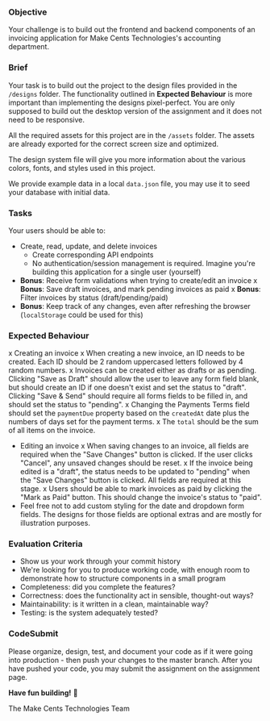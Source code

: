 ### Objective

Your challenge is to build out the frontend and backend components of an invoicing application for Make Cents Technologies's accounting department.

### Brief

Your task is to build out the project to the design files provided in the `/designs` folder. The functionality outlined in **Expected Behaviour** is more important than implementing the designs pixel-perfect. You are only supposed to build out the desktop version of the assignment and it does not need to be responsive.

All the required assets for this project are in the `/assets` folder. The assets are already exported for the correct screen size and optimized.

The design system file will give you more information about the various colors, fonts, and styles used in this project.

We provide example data in a local `data.json` file, you may use it to seed your database with initial data.

### Tasks

Your users should be able to:

- Create, read, update, and delete invoices
  - Create corresponding API endpoints
  - No authentication/session management is required. Imagine you're building this application for a single user (yourself)
- **Bonus**: Receive form validations when trying to create/edit an invoice
x **Bonus**: Save draft invoices, and mark pending invoices as paid
x **Bonus**: Filter invoices by status (draft/pending/paid)
- **Bonus**: Keep track of any changes, even after refreshing the browser (`localStorage` could be used for this)

### Expected Behaviour

x Creating an invoice
  x When creating a new invoice, an ID needs to be created. Each ID should be 2 random uppercased letters followed by 4 random numbers.
  x Invoices can be created either as drafts or as pending. Clicking "Save as Draft" should allow the user to leave any form field blank, but should create an ID if one doesn't exist and set the status to "draft". Clicking "Save & Send" should require all forms fields to be filled in, and should set the status to "pending".
  x Changing the Payments Terms field should set the `paymentDue` property based on the `createdAt` date plus the numbers of days set for the payment terms.
  x The `total` should be the sum of all items on the invoice.
- Editing an invoice
  x When saving changes to an invoice, all fields are required when the "Save Changes" button is clicked. If the user clicks "Cancel", any unsaved changes should be reset.
  x If the invoice being edited is a "draft", the status needs to be updated to "pending" when the "Save Changes" button is clicked. All fields are required at this stage.
x Users should be able to mark invoices as paid by clicking the "Mark as Paid" button. This should change the invoice's status to "paid".
- Feel free not to add custom styling for the date and dropdown form fields. The designs for those fields are optional extras and are mostly for illustration purposes.

### Evaluation Criteria

- Show us your work through your commit history
- We're looking for you to produce working code, with enough room to demonstrate how to structure components in a small program
- Completeness: did you complete the features?
- Correctness: does the functionality act in sensible, thought-out ways?
- Maintainability: is it written in a clean, maintainable way?
- Testing: is the system adequately tested?

### CodeSubmit

Please organize, design, test, and document your code as if it were going into production - then push your changes to the master branch. After you have pushed your code, you may submit the assignment on the assignment page.

**Have fun building!** 🚀

The Make Cents Technologies Team